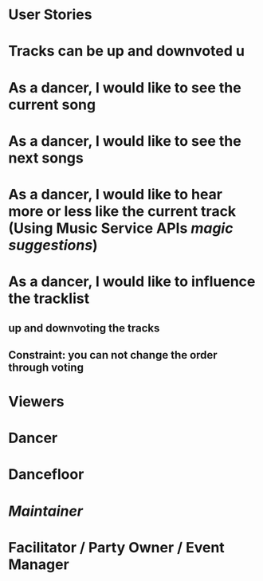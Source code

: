 User Stories
============

# Tracks can be up and downvoted u
# As a dancer, I would like to see the current song
# As a dancer, I would like to see the next songs
# As a dancer, I would like to hear more or less like the current track (Using Music Service APIs *magic suggestions*)
# As a dancer, I would like to influence the tracklist
## up and downvoting the tracks
## Constraint: you can not change the order through voting


Viewers
=======

# Dancer
# Dancefloor
# *Maintainer*
# Facilitator / Party Owner / Event Manager
